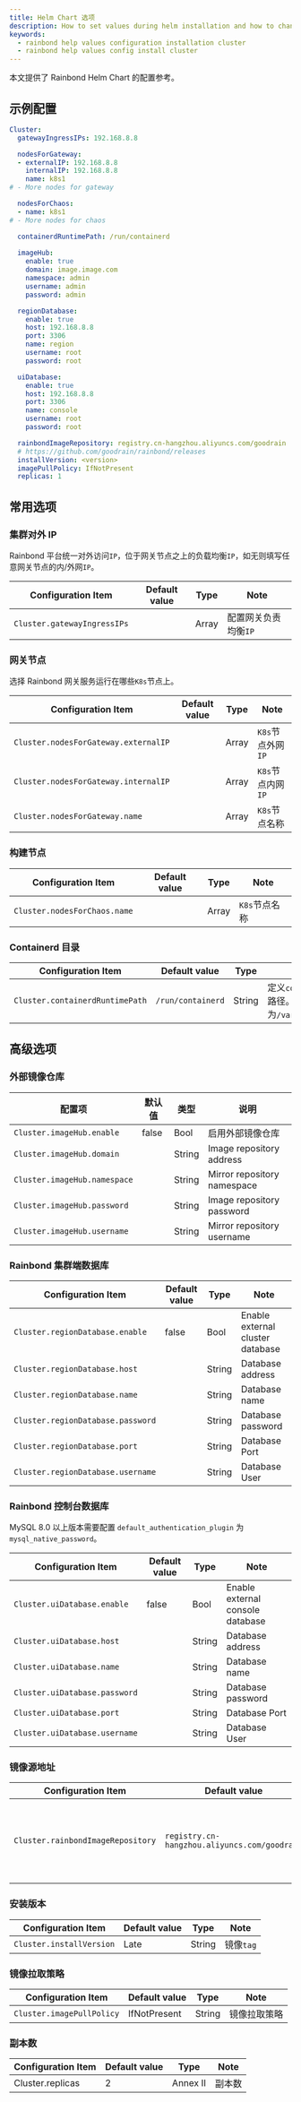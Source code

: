```yaml
---
title: Helm Chart 选项
description: How to set values during helm installation and how to change the installed cluster configuration
keywords:
  - rainbond help values configuration installation cluster
  - rainbond help values config install cluster
---
```


本文提供了 Rainbond Helm Chart 的配置参考。

## 示例配置

```yaml title="vi values.yaml"
Cluster:
  gatewayIngressIPs: 192.168.8.8

  nodesForGateway:
  - externalIP: 192.168.8.8
    internalIP: 192.168.8.8
    name: k8s1
# - More nodes for gateway

  nodesForChaos:
  - name: k8s1
# - More nodes for chaos

  containerdRuntimePath: /run/containerd
  
  imageHub:
    enable: true
    domain: image.image.com
    namespace: admin
    username: admin
    password: admin

  regionDatabase:
    enable: true
    host: 192.168.8.8
    port: 3306
    name: region
    username: root
    password: root

  uiDatabase:
    enable: true
    host: 192.168.8.8
    port: 3306
    name: console
    username: root
    password: root

  rainbondImageRepository: registry.cn-hangzhou.aliyuncs.com/goodrain
  # https://github.com/goodrain/rainbond/releases
  installVersion: <version>
  imagePullPolicy: IfNotPresent
  replicas: 1
```

## 常用选项

### 集群对外 IP

Rainbond 平台统一对外访问`IP`，位于网关节点之上的负载均衡`IP`，如无则填写任意网关节点的内/外网`IP`。

| Configuration Item          | Default value | Type  | Note         |
| --------------------------- | ------------- | ----- | ------------ |
| `Cluster.gatewayIngressIPs` |               | Array | 配置网关负责均衡`IP` |

### 网关节点

选择 Rainbond 网关服务运行在哪些`K8s`节点上。

| Configuration Item                   | Default value | Type  | Note          |
| ------------------------------------ | ------------- | ----- | ------------- |
| `Cluster.nodesForGateway.externalIP` |               | Array | `K8s`节点外网`IP` |
| `Cluster.nodesForGateway.internalIP` |               | Array | `K8s`节点内网`IP` |
| `Cluster.nodesForGateway.name`       |               | Array | `K8s`节点名称     |

### 构建节点

| Configuration Item           | Default value | Type  | Note      |
| ---------------------------- | ------------- | ----- | --------- |
| `Cluster.nodesForChaos.name` |               | Array | `K8s`节点名称 |

### Containerd 目录

| Configuration Item              | Default value     | Type   | Note                                                              |
| ------------------------------- | ----------------- | ------ | ----------------------------------------------------------------- |
| `Cluster.containerdRuntimePath` | `/run/containerd` | String | 定义`containerd`运行时目录路径。如使用`k3s`或`RKE2`，则为`/var/run/k3s/containerd` |

## 高级选项

### 外部镜像仓库

| 配置项                          | 默认值   | 类型     | 说明                          |
| ---------------------------- | ----- | ------ | --------------------------- |
| `Cluster.imageHub.enable`    | false | Bool   | 启用外部镜像仓库                    |
| `Cluster.imageHub.domain`    |       | String | Image repository address    |
| `Cluster.imageHub.namespace` |       | String | Mirror repository namespace |
| `Cluster.imageHub.password`  |       | String | Image repository password   |
| `Cluster.imageHub.username`  |       | String | Mirror repository username  |

### Rainbond 集群端数据库

| Configuration Item                | Default value | Type   | Note                             |
| --------------------------------- | ------------- | ------ | -------------------------------- |
| `Cluster.regionDatabase.enable`   | false         | Bool   | Enable external cluster database |
| `Cluster.regionDatabase.host`     |               | String | Database address                 |
| `Cluster.regionDatabase.name`     |               | String | Database name                    |
| `Cluster.regionDatabase.password` |               | String | Database password                |
| `Cluster.regionDatabase.port`     |               | String | Database Port                    |
| `Cluster.regionDatabase.username` |               | String | Database User                    |

### Rainbond 控制台数据库

MySQL 8.0 以上版本需要配置 `default_authentication_plugin` 为 `mysql_native_password`。

| Configuration Item            | Default value | Type   | Note                             |
| ----------------------------- | ------------- | ------ | -------------------------------- |
| `Cluster.uiDatabase.enable`   | false         | Bool   | Enable external console database |
| `Cluster.uiDatabase.host`     |               | String | Database address                 |
| `Cluster.uiDatabase.name`     |               | String | Database name                    |
| `Cluster.uiDatabase.password` |               | String | Database password                |
| `Cluster.uiDatabase.port`     |               | String | Database Port                    |
| `Cluster.uiDatabase.username` |               | String | Database User                    |

### 镜像源地址

| Configuration Item                | Default value                                | Type   | Note        |
| --------------------------------- | -------------------------------------------- | ------ | ----------- |
| `Cluster.rainbondImageRepository` | `registry.cn-hangzhou.aliyuncs.com/goodrain` | String | 安装获取镜像的仓库地址 |

### 安装版本

| Configuration Item       | Default value | Type   | Note    |
| ------------------------ | ------------- | ------ | ------- |
| `Cluster.installVersion` | Late          | String | 镜像`tag` |

### 镜像拉取策略

| Configuration Item        | Default value | Type   | Note   |
| ------------------------- | ------------- | ------ | ------ |
| `Cluster.imagePullPolicy` | IfNotPresent  | String | 镜像拉取策略 |

### 副本数

| Configuration Item               | Default value | Type     | Note |
| -------------------------------- | ------------- | -------- | ---- |
| Cluster.replicas | 2             | Annex II | 副本数  |

